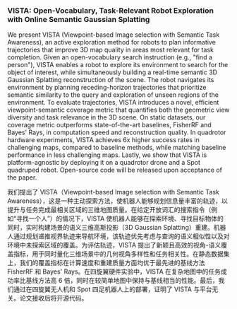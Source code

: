 ### VISTA: Open-Vocabulary, Task-Relevant Robot Exploration with Online Semantic Gaussian Splatting

We present VISTA (Viewpoint-based Image selection with Semantic Task Awareness), an active exploration method for robots to plan informative trajectories that improve 3D map quality in areas most relevant for task completion. Given an open-vocabulary search instruction (e.g., "find a person"), VISTA enables a robot to explore its environment to search for the object of interest, while simultaneously building a real-time semantic 3D Gaussian Splatting reconstruction of the scene. The robot navigates its environment by planning receding-horizon trajectories that prioritize semantic similarity to the query and exploration of unseen regions of the environment. To evaluate trajectories, VISTA introduces a novel, efficient viewpoint-semantic coverage metric that quantifies both the geometric view diversity and task relevance in the 3D scene. On static datasets, our coverage metric outperforms state-of-the-art baselines, FisherRF and Bayes' Rays, in computation speed and reconstruction quality. In quadrotor hardware experiments, VISTA achieves 6x higher success rates in challenging maps, compared to baseline methods, while matching baseline performance in less challenging maps. Lastly, we show that VISTA is platform-agnostic by deploying it on a quadrotor drone and a Spot quadruped robot. Open-source code will be released upon acceptance of the paper.

我们提出了 VISTA（Viewpoint-based Image selection with Semantic Task Awareness），这是一种主动探索方法，使机器人能够规划信息量丰富的轨迹，以提升与任务完成最相关区域的三维地图质量。在给定开放词汇的搜索指令（例如“寻找一个人”）的情况下，VISTA 使机器人能够在探索环境、寻找目标物体的同时，实时构建场景的语义三维高斯投影（3D Gaussian Splatting）重建。机器人通过规划递推视界轨迹来导航环境，该轨迹优先考虑与查询的语义相似性以及对环境中未探索区域的覆盖。为评估轨迹，VISTA 提出了新颖且高效的视角-语义覆盖指标，用于同时量化三维场景中的几何视角多样性和任务相关性。在静态数据集上，我们的覆盖指标在计算速度和重建质量方面均优于最先进的基线方法 FisherRF 和 Bayes' Rays。在四旋翼硬件实验中，VISTA 在复杂地图中的任务成功率比基线方法高 6 倍，同时在较简单地图中保持与基线相当的性能。最后，我们通过在四旋翼无人机和 Spot 四足机器人上的部署，证明了 VISTA 与平台无关。论文接收后将开源代码。
